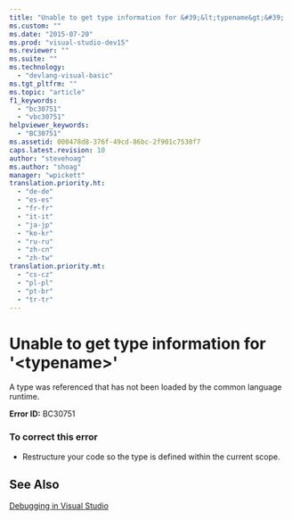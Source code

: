 ```yaml
---
title: "Unable to get type information for &#39;&lt;typename&gt;&#39; | Microsoft Docs"
ms.custom: ""
ms.date: "2015-07-20"
ms.prod: "visual-studio-dev15"
ms.reviewer: ""
ms.suite: ""
ms.technology: 
  - "devlang-visual-basic"
ms.tgt_pltfrm: ""
ms.topic: "article"
f1_keywords: 
  - "bc30751"
  - "vbc30751"
helpviewer_keywords: 
  - "BC30751"
ms.assetid: 000478d8-376f-49cd-86bc-2f901c7530f7
caps.latest.revision: 10
author: "stevehoag"
ms.author: "shoag"
manager: "wpickett"
translation.priority.ht: 
  - "de-de"
  - "es-es"
  - "fr-fr"
  - "it-it"
  - "ja-jp"
  - "ko-kr"
  - "ru-ru"
  - "zh-cn"
  - "zh-tw"
translation.priority.mt: 
  - "cs-cz"
  - "pl-pl"
  - "pt-br"
  - "tr-tr"
---
```

# Unable to get type information for &#39;&lt;typename&gt;&#39;
A type was referenced that has not been loaded by the common language runtime.  
  
 **Error ID:** BC30751  
  
### To correct this error  
  
-   Restructure your code so the type is defined within the current scope.  
  
## See Also  
 [Debugging in Visual Studio](../debugger/debugging-in-visual-studio.md)